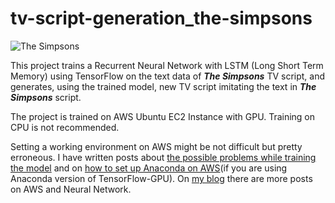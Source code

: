# tv-script-generation_the-simpsons

![The Simpsons](https://upload.wikimedia.org/wikipedia/en/0/0d/Simpsons_FamilyPicture.png)

This project trains a Recurrent Neural Network with LSTM (Long Short Term Memory) using TensorFlow on the text data of **_The Simpsons_** TV script, and generates, using the trained model, new TV script imitating the text in **_The Simpsons_** script.

The project is trained on AWS Ubuntu EC2 Instance with GPU. Training on CPU is not recommended.

Setting a working environment on AWS might be not difficult but pretty erroneous. I have written posts about [the possible problems while training the model](https://wszhan.github.io/2018/04/09/udacity-dlnd-p3.html) and on [how to set up Anaconda on AWS](https://wszhan.github.io/2018/04/09/installing-anaconda-on-ec2.html)(if you are using Anaconda version of TensorFlow-GPU). On [my blog](https://wszhan.github.io/) there are more posts on AWS and Neural Network.

